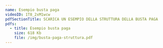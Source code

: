 ```yaml
---
name: Esempio busta paga
videoID: 1T8_2xM1wcw
pdfSectionTitle: SCARICA UN ESEMPIO DELLA STRUTTURA DELLA BUSTA PAGA
pdfs:
  - title: Esempio busta paga
    size: 618 Kb
    file: /img/busta-paga-struttura.pdf
---
```

